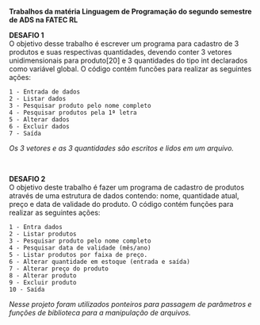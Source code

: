 **Trabalhos da matéria Linguagem de Programação do segundo semestre de ADS na FATEC RL**

**DESAFIO 1**<br>
    O objetivo desse trabalho é escrever um programa para cadastro de 3 produtos e suas respectivas quantidades, devendo conter 3 vetores unidimensionais para produto[20] e 3 quantidades do tipo int declarados como variável global. O código contém funcões para realizar as seguintes ações:

    1 - Entrada de dados
    2 - Listar dados
    3 - Pesquisar produto pelo nome completo
    4 - Pesquisar produtos pela 1ª letra
    5 - Alterar dados
    6 - Excluir dados
    7 - Saída

*Os 3 vetores e as 3 quantidades são escritos e lidos em um arquivo.*

<br>

**DESAFIO 2**<br>
    O objetivo deste trabalho é fazer um programa de cadastro de produtos através de uma estrutura de dados contendo: nome, quantidade atual, preço e data de validade do produto. O código contém funções para realizar as seguintes ações:

    1 - Entra dados
    2 - Listar produtos
    3 - Pesquisar produto pelo nome completo
    4 - Pesquisar data de validade (mês/ano)
    5 - Listar produtos por faixa de preço.
    6 - Alterar quantidade em estoque (entrada e saída)
    7 - Alterar preço do produto
    8 - Alterar produto
    9 - Excluir produto
    10 - Saída

*Nesse projeto foram utilizados ponteiros para passagem de parâmetros e funções de biblioteca para a manipulação de arquivos.*
